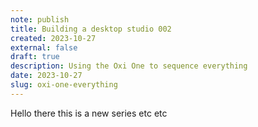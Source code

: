 ```yaml
---
note: publish
title: Building a desktop studio 002
created: 2023-10-27
external: false
draft: true
description: Using the Oxi One to sequence everything
date: 2023-10-27
slug: oxi-one-everything
---
```

Hello there this is a new series etc etc